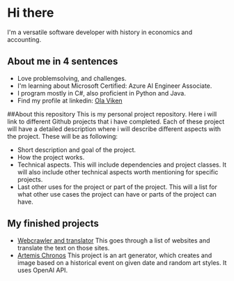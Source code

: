 # Hi there 
I'm a versatile software developer with history in economics and accounting. 

## About me in 4 sentences
- Love problemsolving, and challenges.
- I'm learning about Microsoft Certified: Azure AI Engineer Associate.
- I program mostly in C#, also proficient in Python and Java.
- Find my profile at linkedin: [Ola Viken](https://www.linkedin.com/in/ola-viken/)

##About this repository
This is my personal project repository. Here i will link to different Github projects that i have completed. Each of these project will have a detailed description where i will describe different aspects with the project. These will be as following:
- Short description and goal of the project.
- How the project works.
- Technical aspects. This will include dependencies and project classes. It will also include other technical aspects worth mentioning for specific projects.
- Last other uses for the project or part of the project. This will a list for what other use cases the project can have or parts of the project can have.

## My finished projects
- [Webcrawler and translator](https://github.com/olaviken/WebCrawlerAndTranslator) This goes through a list of websites and translate the text on those sites.
- [Artemis Chronos](https://github.com/olaviken/ArtemisChronos) This project is an art generator, which creates and image based on a historical event on given date and random art styles. It uses OpenAI API.


<!--
**olaviken/olaviken** is a ✨ _special_ ✨ repository because its `README.md` (this file) appears on your GitHub profile.

Here are some ideas to get you started:

- 🔭 I’m currently working on ...
- 🌱 I’m currently learning ...
- 👯 I’m looking to collaborate on ...
- 🤔 I’m looking for help with ...
- 💬 Ask me about ...
- 📫 How to reach me: ...
- 😄 Pronouns: ...
- ⚡ Fun fact: ...
-->
